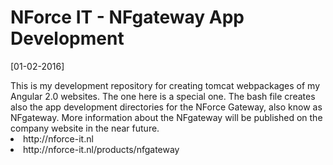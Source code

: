 <h1>NForce IT - NFgateway App Development</h1>

<p>[01-02-2016]</p>
This is my development repository for creating tomcat webpackages of my Angular 2.0 websites.
The one here is a special one. The bash file creates also the app development directories for 
the NForce Gateway, also know as NFgateway. More information about the NFgateway will be published 
on the company website in the near future. 

<li>http://nforce-it.nl</li>
<li>http://nforce-it.nl/products/nfgateway</li>



